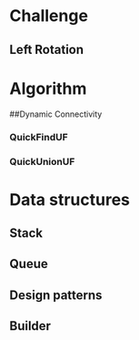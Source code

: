 # Challenge

## Left Rotation

# Algorithm

##Dynamic Connectivity

### QuickFindUF
### QuickUnionUF


# Data structures

## Stack
## Queue

## Design patterns

## Builder

